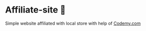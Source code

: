 # Affiliate-site :money_mouth_face:                                                                                                                                                       
Simple website affiliated with local store
 with help of <a href="http://johnelder.com/">Codemy.com</a>
